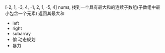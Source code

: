 [-2, 1, -3, 4, -1, 2, 1, -5, 4]
nums, 找到一个具有最大和的连续子数组(子数组中最小包含一个元素)
返回其最大和 
- left
- right
- subarray
- 偷 动态规划
- 暴力